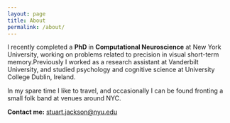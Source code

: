 ```yaml
---
layout: page
title: About
permalink: /about/
---
```


I recently completed a **PhD** in **Computational Neuroscience** at New York University, working on problems related to precision in visual short-term memory.Previously I worked as a research assistant at Vanderbilt University, and studied psychology and cognitive science at University College Dublin, Ireland.

In my spare time I like to travel, and occasionally I can be found fronting a small folk band at venues around NYC.
 
**Contact me:** [stuart.jackson@nyu.edu](mailto:stuart.jackson@nyu.edu)

